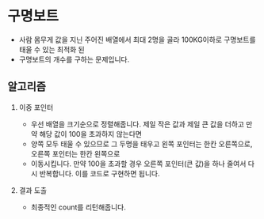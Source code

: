 # 구명보트
   - 사람 몸무게 값을 지닌 주어진 배열에서 최대 2명을 골라 100KG이하로 구명보트를 태울 수 있는 최적화 된
   - 구명보트의 개수를 구하는 문제입니다.

## 알고리즘
1. 이중 포인터
   - 우선 배열을 크기순으로 정렬해줍니다. 제일 작은 값과 제일 큰 값을 더하고 만약 해당 값이 100을 초과하지 않는다면
   - 양쪽 모두 태울 수 있으므로 그 두명을 태우고 왼쪽 포인터는 한칸 오른쪽으로, 오른쪽 포인터는 한칸 왼쪽으로
   - 이동시킵니다. 만약 100을 초과할 경우 오른쪽 포인터(큰 값)을 하나 줄여서 다시 반복합니다. 이를 코드로 구현하면 됩니다.

2. 결과 도출
   - 최종적인 count를 리턴해줍니다.